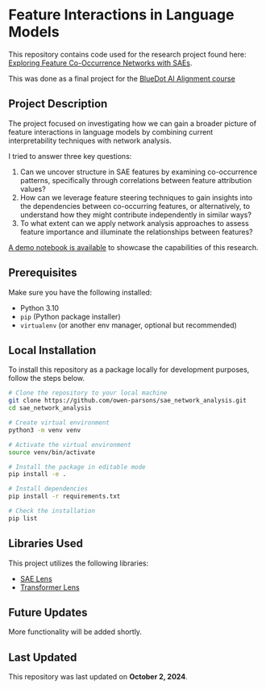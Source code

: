 # Feature Interactions in Language Models

This repository contains code used for the research project found here: [Exploring Feature Co-Occurrence Networks with SAEs](https://owenparsons.github.io/saes/).

This was done as a final project for the [BlueDot AI Alignment course](https://aisafetyfundamentals.com/alignment/)

## Project Description

The project focused on investigating how we can gain a broader picture of feature interactions in language models by combining current interpretability techniques with network analysis.

I tried to answer three key questions:

1. Can we uncover structure in SAE features by examining co-occurrence patterns, specifically through correlations between feature attribution values?
2. How can we leverage feature steering techniques to gain insights into the dependencies between co-occurring features, or alternatively, to understand how they might contribute independently in similar ways?
3. To what extent can we apply network analysis approaches to assess feature importance and illuminate the relationships between features?

[A demo notebook is available](./notebooks/connectivity_demo.ipynb) to showcase the capabilities of this research.

## Prerequisites

Make sure you have the following installed:

- Python 3.10
- `pip` (Python package installer)
- `virtualenv` (or another env manager, optional but recommended)

## Local Installation

To install this repository as a package locally for development purposes, follow the steps below.

```bash
# Clone the repository to your local machine
git clone https://github.com/owen-parsons/sae_network_analysis.git
cd sae_network_analysis

# Create virtual environment
python3 -m venv venv

# Activate the virtual environment
source venv/bin/activate

# Install the package in editable mode
pip install -e .

# Install dependencies
pip install -r requirements.txt

# Check the installation
pip list
```

## Libraries Used

This project utilizes the following libraries:
- [SAE Lens](https://github.com/yourusername/sae-lens)
- [Transformer Lens](https://github.com/yourusername/transformer-lens)

## Future Updates

More functionality will be added shortly.

## Last Updated

This repository was last updated on **October 2, 2024**.
